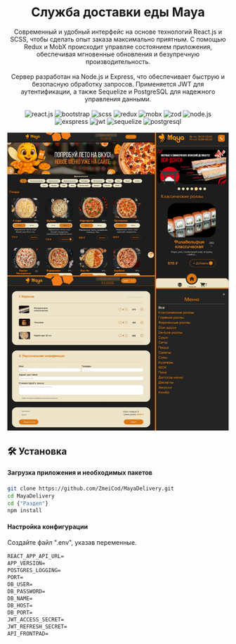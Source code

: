<div align="center">
     <h1 align="center">Служба доставки еды Maya</h1>

<div align="center">
    Современный и удобный интерфейс на основе технологий React.js и SCSS, чтобы сделать опыт заказа максимально приятным. С помощью Redux и MobX происходит управляе состоянием приложения, обеспечивая мгновенные обновления и безупречную производительность.
     <br />
     <br />
    Сервер разработан на Node.js и Express, что обеспечивает быструю и безопасную обработку запросов. Применяется JWT для аутентификации, а также Sequelize и PostgreSQL для надежного управления данными.
</div>

<div>
  <br />
    <img src="https://img.shields.io/badge/-REACT_JS-42aaff?style=for-the-badge&logo=react&logoColor=42aaff&color=0f4648" alt="react.js">
    <img src="https://img.shields.io/badge/-Bootstrap-42aaff?style=for-the-badge&logo=reactbootstrap&logoColor=42aaff&color=0f4648" alt="bootstrap">
    <img src="https://img.shields.io/badge/-SCSS-black?style=for-the-badge&logo=Sass&logoColor=white&color=ff526c" alt="scss" />
    <img src="https://img.shields.io/badge/-Redux-42aaff?style=for-the-badge&logo=redux&logoColor=42aaff&color=b866ff" alt="redux" />
    <img src="https://img.shields.io/badge/-Mobx-white?style=for-the-badge&logo=mobx&logoColor=orange" alt="mobx" />
    <img src="https://img.shields.io/badge/-zod-black?style=for-the-badge&logo=zod&logoColor=blue&color=%23003841" alt="zod" />
    <img src="https://img.shields.io/badge/-Node_JS-black?style=for-the-badge&logo=nodedotjs&logoColor=3f9d39&color=876e6e" alt="node.js" />
    <img src="https://img.shields.io/badge/-Exspress_JS-black?style=for-the-badge&logo=javascript" alt="exspress" />
    <img src="https://img.shields.io/badge/-JWT-black?style=for-the-badge&logo=jsonwebtokens&logoColor=c8325f" alt="jwt" />
    <img src="https://img.shields.io/badge/-Sequelize-3b83bd?style=for-the-badge&logo=Sequelize&color=white" alt="sequelize" />
    <img src="https://img.shields.io/badge/-PostgreSQL-black?style=for-the-badge&logoColor=white&logo=postgresql&color=4169E1" alt="postgresql" />
  <br />
</div>

  <br />
    <img src="FullScreen.jpg" alt="Скриншот страницы">
  <br />

</div>

## 🛠 Установка

#### Загрузка приложения и необходимых пакетов

```bash
git clone https://github.com/ZmeiCod/MayaDelivery.git
cd MayaDelivery
cd {"Раздел"}
npm install
```
#### Настройка конфигурации

Создайте файл ".env", указав переменные. 

```env
REACT_APP_API_URL=
APP_VERSION=
POSTGRES_LOGGING=
PORT=
DB_USER=
DB_PASSWORD=
DB_NAME=
DB_HOST=
DB_PORT=
JWT_ACCESS_SECRET=
JWT_REFRESH_SECRET=
API_FRONTPAD=
```

